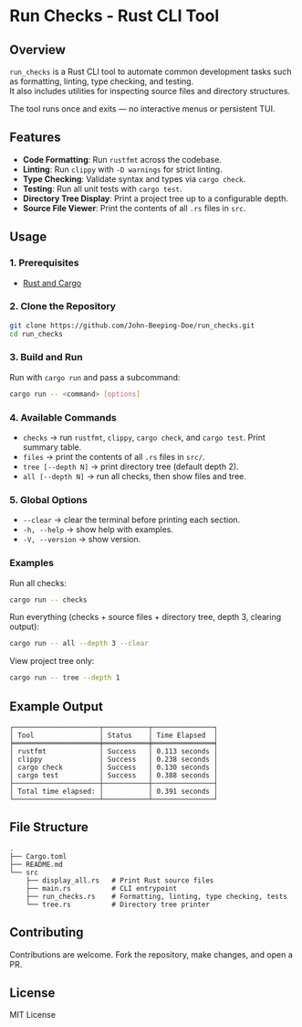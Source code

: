 # Run Checks - Rust CLI Tool

## Overview

`run_checks` is a Rust CLI tool to automate common development tasks such as formatting, linting, type checking, and testing.  
It also includes utilities for inspecting source files and directory structures.  

The tool runs once and exits — no interactive menus or persistent TUI.

## Features

- **Code Formatting**: Run `rustfmt` across the codebase.
- **Linting**: Run `clippy` with `-D warnings` for strict linting.
- **Type Checking**: Validate syntax and types via `cargo check`.
- **Testing**: Run all unit tests with `cargo test`.
- **Directory Tree Display**: Print a project tree up to a configurable depth.
- **Source File Viewer**: Print the contents of all `.rs` files in `src`.

## Usage

### 1. Prerequisites
- [Rust and Cargo](https://www.rust-lang.org/tools/install)

### 2. Clone the Repository
```bash
git clone https://github.com/John-Beeping-Doe/run_checks.git
cd run_checks
````

### 3. Build and Run

Run with `cargo run` and pass a subcommand:

```bash
cargo run -- <command> [options]
```

### 4. Available Commands

* `checks` → run `rustfmt`, `clippy`, `cargo check`, and `cargo test`. Print summary table.
* `files` → print the contents of all `.rs` files in `src/`.
* `tree [--depth N]` → print directory tree (default depth 2).
* `all [--depth N]` → run all checks, then show files and tree.

### 5. Global Options

* `--clear` → clear the terminal before printing each section.
* `-h, --help` → show help with examples.
* `-V, --version` → show version.

### Examples

Run all checks:

```bash
cargo run -- checks
```

Run everything (checks + source files + directory tree, depth 3, clearing output):

```bash
cargo run -- all --depth 3 --clear
```

View project tree only:

```bash
cargo run -- tree --depth 1
```

## Example Output

```
┌─────────────────────┬───────────┬───────────────┐
│ Tool                │ Status    │ Time Elapsed  │
╞═════════════════════╪═══════════╪═══════════════╡
│ rustfmt             │ Success   │ 0.113 seconds │
│ clippy              │ Success   │ 0.238 seconds │
│ cargo check         │ Success   │ 0.130 seconds │
│ cargo test          │ Success   │ 0.388 seconds │
├─────────────────────┼───────────┼───────────────┤
│ Total time elapsed: │           │ 0.391 seconds │
└─────────────────────┴───────────┴───────────────┘
```

## File Structure

```
.
├── Cargo.toml
├── README.md
└── src
    ├── display_all.rs   # Print Rust source files
    ├── main.rs          # CLI entrypoint
    ├── run_checks.rs    # Formatting, linting, type checking, tests
    └── tree.rs          # Directory tree printer
```

## Contributing

Contributions are welcome. Fork the repository, make changes, and open a PR.

## License

MIT License


